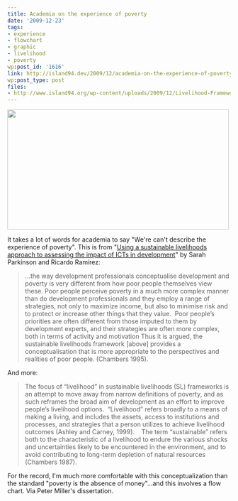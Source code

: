 ```yaml
---
title: Academia on the experience of poverty
date: '2009-12-23'
tags:
- experience
- flowchart
- graphic
- livelihood
- poverty
wp:post_id: '1616'
link: http://island94.dev/2009/12/academia-on-the-experience-of-poverty/
wp:post_type: post
files:
- http://www.island94.org/wp-content/uploads/2009/12/Livelihood-Framework-500x270.png
---
```


<img class="aligncenter size-medium wp-image-1617" title="Livelihood Framework" src="http://www.island94.org/wp-content/uploads/2009/12/Livelihood-Framework-500x270.png" alt="" width="500" height="270" />

It takes a lot of words for academia to say "We're can't describe the experience of poverty". This is from "<a href="http://ci-journal.net/index.php/ciej/article/view/310">Using a sustainable livelihoods approach to assessing the impact of ICTs in development</a>" by Sarah Parkinson and Ricardo Ramírez:
<blockquote>...the way development professionals conceptualise development and poverty is very different from how poor people themselves view these. Poor people perceive poverty in a much more complex manner than do development professionals and they employ a range of strategies, not only to maximize income, but also to minimise risk and to protect or increase other things that they value.  Poor people’s priorities are often different from those imputed to them by development experts, and their strategies are often more complex, both in terms of activity and motivation Thus it is argued, the sustainable livelihoods framework [above] provides a conceptualisation that is more appropriate to the perspectives and realities of poor people. (Chambers 1995).</blockquote>
And more:
<blockquote>The focus of “livelihood” in sustainable livelihoods (SL) frameworks is an attempt to move away from narrow definitions of poverty, and as such reframes the broad aim of development as an effort to improve people’s livelihood options.  “Livelihood” refers broadly to a means of making a living, and includes the assets, access to institutions and processes, and strategies that a person utilizes to achieve livelihood outcomes (Ashley and Carney, 1999).    The term “sustainable” refers both to the characteristic of a livelihood to endure the various shocks and uncertainties likely to be encountered in the environment, and to avoid contributing to long-term depletion of natural resources (Chambers 1987).</blockquote>
For the record, I'm much more comfortable with this conceptualization than the standard "poverty is the absence of money"...and this involves a flow chart. Via Peter Miller's dissertation.
